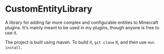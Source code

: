 CustomEntityLibrary
===================
A library for adding far more complex and configurable entities to Minecraft plugins. It's mainly meant to be used in my plugins, though anyone is free to use it.

The project is built using maven. To build it, `git clone` it, and then use `mvn install`.